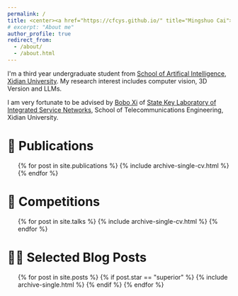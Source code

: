 ```yaml
---
permalink: /
title: <center><a href="https://cfcys.github.io/" title="Mingshuo Cai">Mingshuo Cai (蔡明硕)</a></center>
# excerpt: "About me"
author_profile: true
redirect_from: 
  - /about/
  - /about.html
---
```


I'm a third year undergraduate student from [School of Artifical Intelligence](https://sai.xidian.edu.cn/), [Xidian University](https://www.xidian.edu.cn/). My research interest includes computer vision, 3D Version and LLMs.

I am very fortunate to be advised by [Bobo Xi](https://web.xidian.edu.cn/xibobo/) of [State Key Laboratory of Integrated Service Networks](https://isn.xidian.edu.cn/), School of Telecommunications Engineering, Xidian University.

<!-- You can find my CV here: [XX's Curriculum Vitae](../assets/Curriculum_Vitae.pdf). -->

📝 Publications
======
  <ul>{% for post in site.publications %}
    {% include archive-single-cv.html %}
  {% endfor %}</ul>

🏅 Competitions
======
  <ul>{% for post in site.talks %}
    {% include archive-single-cv.html %}
  {% endfor %}</ul>

👨‍💻 Selected Blog Posts
======

<ul>{% for post in site.posts %}
    {% if post.star == "superior" %}
         {% include archive-single.html %}
    {% endif %}
  {% endfor %}</ul>

